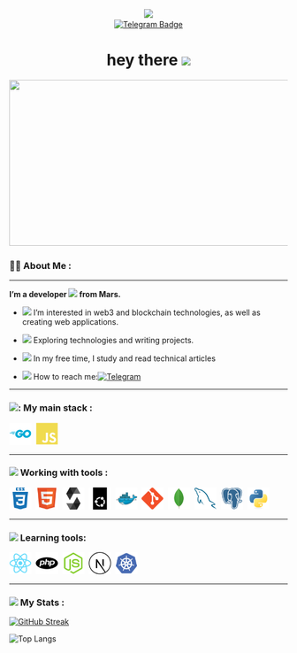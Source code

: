 <div id="header" align="center">
  <img src="https://media.tenor.com/azZCJ2YpsGgAAAAi/programming.gif" width="160"/>
<a href="https://t.me/xqweens">
    <div id="badges">
  <img src="https://img.shields.io/badge/Telegram-blue?logo=telegram&logoColor=white" alt="Telegram Badge"/>
</div>
  </a>
  <h1>
  hey there
  <img src="https://media.giphy.com/media/hvRJCLFzcasrR4ia7z/giphy.gif" width="30px"/>
</h1>
  <div align="center">
  <img src="https://i.imgur.com/1ZvVkDc.gif " width="1100" height="300"/>
</div>
</div>

### :man_technologist: About Me :
---
**I’m a developer <img src="https://media.giphy.com/media/MAcqfBGahLB7WYGeBZ/giphy.gif" width="35"> from Mars.**

- <img src="https://media.giphy.com/media/mlv2FZj2ZRrNLCIbG8/giphy.gif" width="28"> I’m interested in web3 and blockchain technologies, as well as creating web applications.

- <img src="https://media.giphy.com/media/gFK6scW91lwIA6vRXD/giphy.gif" width="28"> Exploring technologies and writing projects.

- <img src="https://media.giphy.com/media/Eb6Gch3Yn2C3aMhSEh/giphy.gif" width="28"> In my free time, I study and read technical articles

- <img src="https://media.giphy.com/media/v1.Y2lkPTc5MGI3NjExaGowejgxd2FoZmxtd2I1cmo4dXRidDI0aGMxOG1rNmtremU2c2tkdCZlcD12MV9zdGlja2Vyc19zZWFyY2gmY3Q9cw/SqeOkSnV9xMmmOylZ6/giphy.gif" width="45"> How to reach me:[![Telegram](https://img.shields.io/badge/-Telegtam-blue?style=flat&logo=Telegram&logoColor=white)](https://t.me/xqweens)

---

### <img src="https://media.giphy.com/media/v1.Y2lkPTc5MGI3NjExbm53cmhoNno3anAxa2VnNGkxNXBrZm9xOXk2dGg0bWJsb2dqM2JzYyZlcD12MV9zdGlja2Vyc19zZWFyY2gmY3Q9cw/jSKBmKkvo2dPQQtsR1/giphy.gif" width="55">: My main stack :
<div>
  <img src="https://github.com/devicons/devicon/blob/master/icons/go/go-original-wordmark.svg" title="Go" alt="Go" width="40" height="40"/>&nbsp;
  <img src="https://github.com/devicons/devicon/blob/master/icons/javascript/javascript-plain.svg" title="JavaScript" alt="JavaScript" width="40" height="40"/>&nbsp;
</div>

---

### <img src="https://media.giphy.com/media/Jt5njHmTD36Ho9fBbv/giphy.gif" width="28">  Working with tools :

<div>
   <img src="https://github.com/devicons/devicon/blob/master/icons/css3/css3-plain-wordmark.svg"  title="CSS3" alt="CSS" width="40" height="40"/>&nbsp;
  <img src="https://github.com/devicons/devicon/blob/master/icons/html5/html5-original.svg" title="HTML5" alt="HTML" width="40" height="40"/>&nbsp;
  <img src="https://github.com/devicons/devicon/blob/master/icons/solidity/solidity-original.svg" title="Solidity" alt="Solidity" width="40" height="40"/>&nbsp;
  <img src="https://github.com/devicons/devicon/blob/master/icons/ubuntu/ubuntu-plain.svg" title="Ubuntu" alt="Ubuntu" width="40" height="40"/>&nbsp;
  <img src="https://github.com/devicons/devicon/blob/master/icons/docker/docker-original.svg" title="Docker" alt="Docker" width="40" height="40"/>&nbsp;
  <img src="https://github.com/devicons/devicon/blob/master/icons/git/git-original.svg" title="Git" **alt="Git" width="40" height="40"/>&nbsp;
  <img src="https://github.com/devicons/devicon/blob/master/icons/mongodb/mongodb-original.svg" title="Mongodb" alt="Mongodb " width="40" height="40"/>&nbsp;
  <img src="https://github.com/devicons/devicon/blob/master/icons/mysql/mysql-plain.svg" title="MySQL"  alt="MySQL" width="40" height="40"/>&nbsp;
  <img src="https://github.com/devicons/devicon/blob/master/icons/postgresql/postgresql-plain.svg" title="Postgresql" alt="Postgresql" width="40" height="40"/>&nbsp;
  <img src="https://github.com/devicons/devicon/blob/master/icons/python/python-original.svg" title="Python"  alt="Python" width="40" height="40"/>&nbsp;
 

---

### <img src="https://media.giphy.com/media/71Zc3WucVlxJc74G3T/giphy.gif" width="28"> Learning tools:
<div>
    <img src="https://github.com/devicons/devicon/blob/master/icons/react/react-original.svg" title="React" alt="React" width="40" height="40"/>&nbsp;
    <img src="https://github.com/devicons/devicon/blob/master/icons/php/php-plain.svg" title="Php" alt="Php" width="40" height="40"/>&nbsp;
   <img src="https://github.com/devicons/devicon/blob/master/icons/nodejs/nodejs-plain.svg" title="NodeJS" alt="NodeJS" width="40" height="40"/>&nbsp;
  <img src="https://github.com/devicons/devicon/blob/master/icons/nextjs/nextjs-line.svg" title="Nextjs" alt="Nextjs" width="40" height="40"/>&nbsp;
  <img src="https://github.com/devicons/devicon/blob/master/icons/kubernetes/kubernetes-plain.svg" title="Kubernetes" alt="Kubernetes" width="40" height="40"/>&nbsp;
</div>
</div>

---

### <img src="https://media.giphy.com/media/RKTPZXCis6a9qxQeUs/giphy.gif" width="40"> My Stats :
[![GitHub Streak](http://github-readme-streak-stats.herokuapp.com?user=maksimUlitin&theme=react&mode=weekly&card_width=1000)](https://git.io/streak-stats)

![Top Langs](https://github-readme-stats.vercel.app/api/top-langs/?username=maksimUlitin&layout=compact&theme=react&mode=weekly&card_width=1000)


